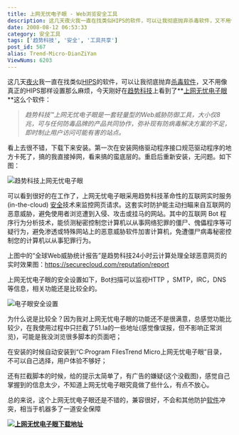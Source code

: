 ```yaml
---
title: 上网无忧电子眼 - Web浏览安全工具
description: 这几天夜火我一直在找类似HIPS的软件，可以让我彻底抛弃杀毒软件，又不用像真正的HIPS那样设置那么麻烦，今天刚好在趋势科技上看到了上网无忧电子眼这么个软件：
date: 2008-08-12 06:53:33
category: 安全工具
tags: ['趋势科技', '安全', '工具共享']
post_id: 567
alias: Trend-Micro-DianZiYan
ViewNums: 6203
---
```


这几天[夜火](/blog/)我一直在找类似[HIPS](/tags/HIPS)的软件，可以让我彻底抛弃[杀毒软件](http://www.virus-info.asia/virus/AntiVirus/)，又不用像真正的HIPS那样设置那么麻烦，今天刚好在[趋势科技](http://cn.trendmicro.com/cn/home/)上看到了**[上网无忧电子眼](http://www.trendmicro.com.cn/sp/smb/wpao/download)**这么个软件：

> *趋势科技™上网无忧电子眼是一套轻量型的Web威胁防御工具，大小仅8兆，可与任何防毒品牌的产品共同协作，弥补现有防病毒解决方案的不足，即时制止用户访问可能有害的站点。*

看上去很不错，下载下来安装。第一次在安装网络驱动程序接口规范驱动程序的地方卡死了，搞的我直接掉网，看来搞的蛮底层的。重启后重新安装，无问题。如下图：

![趋势科技上网无忧电子眼](http://i3.6.cn/cvbnm/98/13/20/c4aa8db48e14559f46dad13806afc1fd.jpg)

可以看到很好的在工作了，上网无忧电子眼采用趋势科技革命性的互联网实时服务 (in-the-cloud) [安全](/tags/%E5%AE%89%E5%85%A8)技术来监控网页请求。这套实时防护能主动扫瞄来自互联网的恶意威胁，避免使用者浏览遭到入侵、攻击或挂马的网站。其中的互联网 Bot 程序行为分析技术，能侦测秘密控制您计算机以从事网络犯罪的僵尸、傀儡程序等可疑行为，避免渗透或特殊网站上的恶意威胁软件加害计算机，免遭僵尸病毒秘密控制您的计算机以从事犯罪行为。

上图中的“全球Web威胁统计报告”是趋势科技24小时云计算处理全球恶意网页的实时效果图：<https://securecloud.com/reputation/report>

上网无忧电子眼的安全设置如下，Bot扫描可以监视HTTP ，SMTP，IRC，DNS等信息，相关功能还是比较全的。

![电子眼安全设置](http://i3.6.cn/cvbnm/7e/04/b5/6dfb0b829c6e61c158d4ab650737fc39.jpg)

为什么说是比较全？因为我对上网无忧电子眼的功能还不是很满意，总感觉功能比较少，在我使用过程中只拦截了51.la的一些地址(感觉像误报，但不影响正常浏览)，可能是我没浏览很多脚本的页面吧；

在安装的时候自动安装到“C:Program FilesTrend Micro上网无忧电子眼”目录，不可以自己选择，用户体验不够好；

还有拦截脚本的时候，给的提示太简单了，有广告的嫌疑(这个没截图)，感觉自己掌握到的信息太少，不知道上网无忧电子眼究竟做了些什么，有点不放心。

总的来说，这个上网无忧电子眼还是不错的，兼容很好，不会和其他防护[软件](/blog/sumo-v20049-beta)冲突，相当于机器多了一道安全保障

[![](http://cn.trendmicro.com/imperia/md/content/cn/products/banner5.gif)**上网无忧电子眼下载地址**](http://general-p.activeupdate.trendmicro.com.cn/activeupdate/china/product/WebProtect_1061_SC_Repack.zip)

